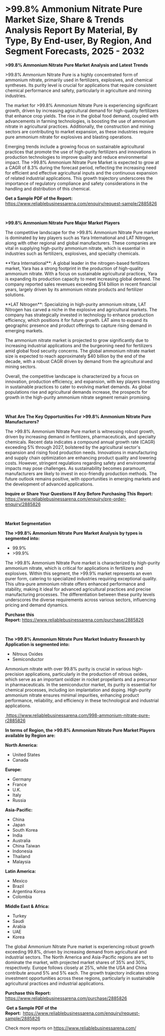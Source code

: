 <p><h1>>99.8% Ammonium Nitrate Pure Market Size, Share & Trends Analysis Report By Material, By Type, By End-user, By Region, And Segment Forecasts, 2025 - 2032</h1></p><p><strong>>99.8% Ammonium Nitrate Pure Market Analysis and Latest Trends</strong></p>
<p><p>>99.8% Ammonium Nitrate Pure is a highly concentrated form of ammonium nitrate, primarily used in fertilizers, explosives, and chemical syntheses. Its purity level is crucial for applications that require consistent chemical performance and safety, particularly in agriculture and mining industries. </p><p>The market for >99.8% Ammonium Nitrate Pure is experiencing significant growth, driven by increasing agricultural demand for high-quality fertilizers that enhance crop yields. The rise in the global food demand, coupled with advancements in farming technologies, is boosting the use of ammonium nitrate in agricultural practices. Additionally, the construction and mining sectors are contributing to market expansion, as these industries require pure ammonium nitrate for explosives and blasting operations.</p><p>Emerging trends include a growing focus on sustainable agricultural practices that promote the use of high-purity fertilizers and innovations in production technologies to improve quality and reduce environmental impact. The >99.8% Ammonium Nitrate Pure Market is expected to grow at a CAGR of 8.3% during the forecast period, reflecting the increasing need for efficient and effective agricultural inputs and the continuous expansion of related industrial applications. This growth trajectory underscores the importance of regulatory compliance and safety considerations in the handling and distribution of this chemical.</p></p>
<p><strong>Get a Sample PDF of the Report:&nbsp;</strong> <a href="https://www.reliablebusinessarena.com/enquiry/request-sample/2885826?utm_campaign=2475&utm_medium=2&utm_source=Github&utm_content=ia&utm_term=13032025&utm_id=998-ammonium-nitrate-pure">https://www.reliablebusinessarena.com/enquiry/request-sample/2885826</a></p>
<p>&nbsp;</p>
<p><strong>>99.8% Ammonium Nitrate Pure Major Market Players</strong></p>
<p><p>The competitive landscape for the >99.8% Ammonium Nitrate Pure market is dominated by key players such as Yara International and LAT Nitrogen, along with other regional and global manufacturers. These companies are vital in supplying high-purity ammonium nitrate, which is essential in industries such as fertilizers, explosives, and specialty chemicals.</p><p>**Yara International**: A global leader in the nitrogen-based fertilizers market, Yara has a strong footprint in the production of high-quality ammonium nitrate. With a focus on sustainable agricultural practices, Yara is expanding its production capacity to meet increasing global demand. The company reported sales revenues exceeding $14 billion in recent financial years, largely driven by its ammonium nitrate products and fertilizer solutions.</p><p>**LAT Nitrogen**: Specializing in high-purity ammonium nitrate, LAT Nitrogen has carved a niche in the explosive and agricultural markets. The company has strategically invested in technology to enhance production efficiency, which positions it for future growth. LAT aims to expand its geographic presence and product offerings to capture rising demand in emerging markets.</p><p>The ammonium nitrate market is projected to grow significantly due to increasing industrial applications and the burgeoning need for fertilizers amid global food security concerns. The global ammonium nitrate market size is expected to reach approximately $40 billion by the end of the decade, with a robust CAGR driven by demand from the agricultural and mining sectors.</p><p>Overall, the competitive landscape is characterized by a focus on innovation, production efficiency, and expansion, with key players investing in sustainable practices to cater to evolving market demands. As global populations rise and agricultural demands increase, the prospects for growth in the high-purity ammonium nitrate segment remain promising.</p></p>
<p>&nbsp;</p>
<p><strong>What Are The Key Opportunities For >99.8% Ammonium Nitrate Pure Manufacturers?</strong></p>
<p><p>The >99.8% Ammonium Nitrate Pure market is witnessing robust growth, driven by increasing demand in fertilizers, pharmaceuticals, and specialty chemicals. Recent data indicates a compound annual growth rate (CAGR) exceeding 5% through 2027, bolstered by the agricultural sector's expansion and rising food production needs. Innovations in manufacturing and supply chain optimization are enhancing product quality and lowering costs. However, stringent regulations regarding safety and environmental impacts may pose challenges. As sustainability becomes paramount, manufacturers are likely to invest in eco-friendly production methods. The future outlook remains positive, with opportunities in emerging markets and the development of advanced applications.</p></p>
<p><strong>Inquire or Share Your Questions If Any Before Purchasing This Report:</strong> <a href="https://www.reliablebusinessarena.com/enquiry/pre-order-enquiry/2885826?utm_campaign=2475&utm_medium=2&utm_source=Github&utm_content=ia&utm_term=13032025&utm_id=998-ammonium-nitrate-pure">https://www.reliablebusinessarena.com/enquiry/pre-order-enquiry/2885826</a></p>
<p>&nbsp;</p>
<p><strong>Market Segmentation</strong></p>
<p><strong>The >99.8% Ammonium Nitrate Pure Market Analysis by types is segmented into:</strong></p>
<p><ul><li>99.9%</li><li>>99.9%</li></ul></p>
<p><p>The >99.8% Ammonium Nitrate Pure market is characterized by high-purity ammonium nitrate, which is critical for applications in fertilizers and explosives. Within this segment, the >99.9% market represents an even purer form, catering to specialized industries requiring exceptional quality. This ultra-pure ammonium nitrate offers enhanced performance and stability, making it ideal for advanced agricultural practices and precise manufacturing processes. The differentiation between these purity levels underscores the diverse requirements across various sectors, influencing pricing and demand dynamics.</p></p>
<p><strong>Purchase this Report:&nbsp;</strong><a href="https://www.reliablebusinessarena.com/purchase/2885826?utm_campaign=2475&utm_medium=2&utm_source=Github&utm_content=ia&utm_term=13032025&utm_id=998-ammonium-nitrate-pure">https://www.reliablebusinessarena.com/purchase/2885826</a></p>
<p>&nbsp;</p>
<p><strong>The >99.8% Ammonium Nitrate Pure Market Industry Research by Application is segmented into:</strong></p>
<p><ul><li>Nitrous Oxides</li><li>Semiconductor</li></ul></p>
<p><p>Ammonium nitrate with over 99.8% purity is crucial in various high-precision applications, particularly in the production of nitrous oxides, which serve as an important oxidizer in rocket propellants and a precursor in pharmaceuticals. In the semiconductor market, its purity is essential for chemical processes, including ion implantation and doping. High-purity ammonium nitrate ensures minimal impurities, enhancing product performance, reliability, and efficiency in these technological and industrial applications.</p></p>
<p><a href="https://www.reliablebusinessarena.com/998-ammonium-nitrate-pure-r2885826?utm_campaign=2475&utm_medium=2&utm_source=Github&utm_content=ia&utm_term=13032025&utm_id=998-ammonium-nitrate-pure">&nbsp;https://www.reliablebusinessarena.com/998-ammonium-nitrate-pure-r2885826</a></p>
<p><strong>In terms of Region, the >99.8% Ammonium Nitrate Pure Market Players available by Region are:</strong></p>
<p>
    <p> <strong> North America: </strong>
        <ul>
            <li>United States</li>
            <li>Canada</li>
        </ul>
        </p> 
    <p> <strong> Europe: </strong>
        <ul>
            <li>Germany</li>
            <li>France</li>
            <li>U.K.</li>
            <li>Italy</li>
            <li>Russia</li>
        </ul>
        </p> 
    <p> <strong> Asia-Pacific: </strong>
        <ul>
            <li>China</li>
            <li>Japan</li>
            <li>South Korea</li>
            <li>India</li>
            <li>Australia</li>
            <li>China Taiwan</li>
            <li>Indonesia</li>
            <li>Thailand</li>
            <li>Malaysia</li>
        </ul>
        </p> 
    <p> <strong> Latin America: </strong>
        <ul>
            <li>Mexico</li>
            <li>Brazil</li>
            <li>Argentina Korea</li>
            <li>Colombia</li>
        </ul>
        </p> 
    <p> <strong> Middle East & Africa: </strong>
        <ul>
            <li>Turkey</li>
            <li>Saudi</li>
            <li>Arabia</li>
            <li>UAE</li>
            <li>Korea</li>
        </ul>
    </p>
    </p>
<p><p>The global Ammonium Nitrate Pure market is experiencing robust growth exceeding 99.8%, driven by increasing demand from agricultural and industrial sectors. The North America and Asia-Pacific regions are set to dominate the market, with projected market shares of 35% and 30%, respectively. Europe follows closely at 25%, while the USA and China contribute around 5% and 5% each. The growth trajectory indicates strong investment opportunities across these regions, particularly in sustainable agricultural practices and industrial applications.</p></p>
<p><strong>Purchase this Report: </strong><a href="https://www.reliablebusinessarena.com/purchase/2885826?utm_campaign=2475&utm_medium=2&utm_source=Github&utm_content=ia&utm_term=13032025&utm_id=998-ammonium-nitrate-pure">https://www.reliablebusinessarena.com/purchase/2885826</a></p>
<p>&nbsp;<strong>Get a Sample PDF of the Report:&nbsp;&nbsp;</strong><a href="https://www.reliablebusinessarena.com/enquiry/request-sample/2885826?utm_campaign=2475&utm_medium=2&utm_source=Github&utm_content=ia&utm_term=13032025&utm_id=998-ammonium-nitrate-pure">https://www.reliablebusinessarena.com/enquiry/request-sample/2885826</a></p>
<p><strong></strong></p>
<p>Check more reports on <a href="https://www.reliablebusinessarena.com/?utm_campaign=2475&utm_medium=2&utm_source=Github&utm_content=ia&utm_term=13032025&utm_id=998-ammonium-nitrate-pure">https://www.reliablebusinessarena.com/</a></p>